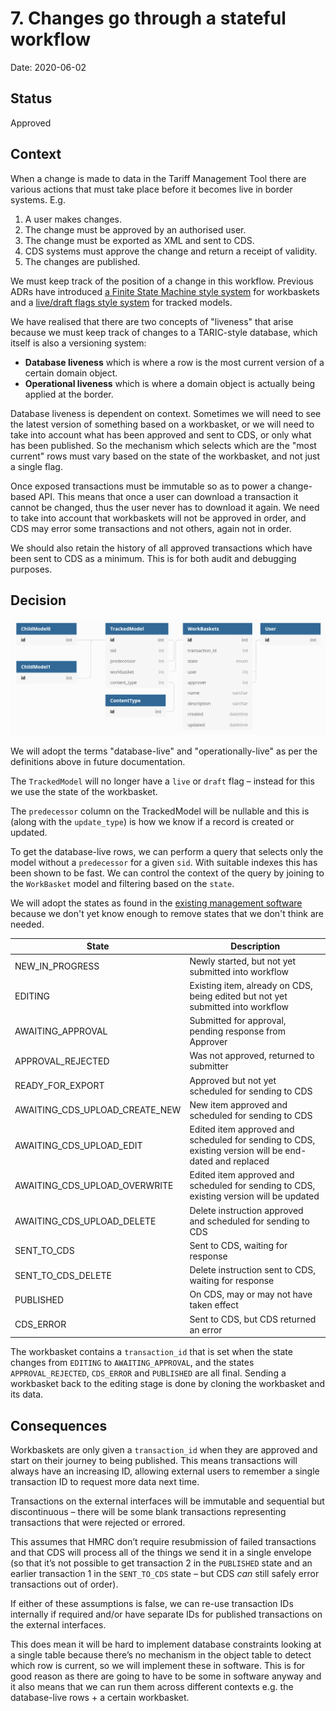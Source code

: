# 7. Changes go through a stateful workflow

Date: 2020-06-02

## Status

Approved

## Context

When a change is made to data in the Tariff Management Tool there are various actions that must take place before it becomes live in border systems. E.g.

1. A user makes changes.
2. The change must be approved by an authorised user.
3. The change must be exported as XML and sent to CDS.
4. CDS systems must approve the change and return a receipt of validity.
5. The changes are published.

We must keep track of the position of a change in this workflow. Previous ADRs have introduced [a Finite State Machine style system](./0004-use-model-tracking-and-workbaskets) for workbaskets and a [live/draft flags style system](./0005-use-django-polymorphic) for tracked models.

We have realised that there are two concepts of "liveness" that arise because we must keep track of changes to a TARIC-style database, which itself is also a versioning system:

* **Database liveness** which is where a row is the most current version of a certain domain object.
* **Operational liveness** which is where a domain object is actually being applied at the border.

Database liveness is dependent on context. Sometimes we will need to see the latest version of something based on a workbasket, or we will need to take into account what has been approved and sent to CDS, or only what has been published. So the mechanism which selects which are the "most current" rows must vary based on the state of the workbasket, and not just a single flag.

Once exposed transactions must be immutable so as to power a change-based API. This means that once a user can download a transaction it cannot be changed, thus the user never has to download it again. We need to take into account that workbaskets will not be approved in order, and CDS may error some transactions and not others, again not in order.

We should also retain the history of all approved transactions which have been sent to CDS as a minimum. This is for both audit and debugging purposes.

## Decision

![Schema of TrackedModels and Workbaskets](./images/tracked_model_workbasket_schema_updated.png)

We will adopt the terms "database-live" and "operationally-live" as per the definitions above in future documentation.

The `TrackedModel` will no longer have a `live` or `draft` flag – instead for this we use the state of the workbasket.

The `predecessor` column on the TrackedModel will be nullable and this is (along with the `update_type`) is how we know if a record is created or updated.

To get the database-live rows, we can perform a query that selects only the model without a `predecessor` for a given `sid`. With suitable indexes this has been shown to be fast. We can control the context of the query by joining to the `WorkBasket` model and filtering based on the `state`.

We will adopt the states as found in the [existing management software](https://github.com/uktrade/trade-tariff-management/blob/master/app/models/workbaskets/workbasket.rb#L31) because we don't yet know enough to remove states that we don't think are needed.

| State | Description |
| ----- | ----------- |
| NEW_IN_PROGRESS | Newly started, but not yet submitted into workflow
| EDITING | Existing item, already on CDS, being edited but not yet submitted into workflow
| AWAITING_APPROVAL | Submitted for approval, pending response from Approver
| APPROVAL_REJECTED | Was not approved, returned to submitter
| READY_FOR_EXPORT | Approved but not yet scheduled for sending to CDS
| AWAITING_CDS_UPLOAD_CREATE_NEW | New item approved and scheduled for sending to CDS
| AWAITING_CDS_UPLOAD_EDIT | Edited item approved and scheduled for sending to CDS, existing version will be end-dated and replaced
| AWAITING_CDS_UPLOAD_OVERWRITE | Edited item approved and scheduled for sending to CDS, existing version will be updated
| AWAITING_CDS_UPLOAD_DELETE | Delete instruction approved and scheduled for sending to CDS
| SENT_TO_CDS | Sent to CDS, waiting for response
| SENT_TO_CDS_DELETE | Delete instruction sent to CDS, waiting for response
| PUBLISHED | On CDS, may or may not have taken effect
| CDS_ERROR | Sent to CDS, but CDS returned an error

The workbasket contains a `transaction_id` that is set when the state changes from `EDITING` to `AWAITING_APPROVAL`, and the states `APPROVAL_REJECTED`, `CDS_ERROR` and `PUBLISHED` are all final. Sending a workbasket back to the editing stage is done by cloning the workbasket and its data.

## Consequences

Workbaskets are only given a `transaction_id` when they are approved and start on their journey to being published. This means transactions will always have an increasing ID, allowing external users to remember a single transaction ID to request more data next time.

Transactions on the external interfaces will be immutable and sequential but discontinuous – there will be some blank transactions representing transactions that were rejected or errored.

This assumes that HMRC don’t require resubmission of failed transactions and that CDS will process all of the things we send it in a single envelope (so that it’s not possible to get transaction 2 in the `PUBLISHED` state and an earlier transaction 1 in the `SENT_TO_CDS` state – but CDS *can* still safely error transactions out of order).

If either of these assumptions is false, we can re-use transaction IDs internally if required and/or have separate IDs for published transactions on the external interfaces.

This does mean it will be hard to implement database constraints looking at a single table because there’s no mechanism in the object table to detect which row is current, so we will implement these in software. This is for good reason as there are going to have to be some in software anyway and it also means that we can run them across different contexts e.g. the database-live rows + a certain workbasket.
